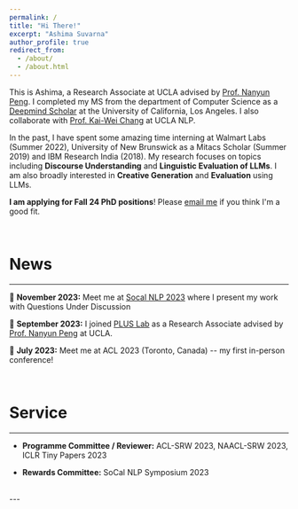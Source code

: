 ```yaml
---
permalink: /
title: "Hi There!"
excerpt: "Ashima Suvarna"
author_profile: true
redirect_from: 
  - /about/
  - /about.html
---
```


This is Ashima, a Research Associate at UCLA advised by [Prof. Nanyun Peng](https://vnpeng.net/). I completed my MS from the department of Computer Science as a [Deepmind Scholar](https://deepmind.google/about/education/) at the University of California, Los Angeles. I also collaborate with [Prof. Kai-Wei Chang](https://web.cs.ucla.edu/~kwchang/) at UCLA NLP. 

In the past, I have spent some amazing time interning at Walmart Labs (Summer 2022), University of New Brunswick as a Mitacs Scholar (Summer 2019) and IBM Research India (2018). My  research focuses on topics including **Discourse Understanding** and  **Linguistic Evaluation of LLMs**. I am also broadly interested in **Creative Generation** and **Evaluation** using LLMs.
 
**I am applying for Fall 24 PhD positions**! Please [email me](mailto:asuvarna31@g.ucla.edu) if you think I'm a good fit.

<br/>


News
======
---
🍄 **November 2023:** Meet me at [Socal NLP 2023](https://socalnlp.github.io/symp23/index.html) where I present my work with Questions Under Discussion
  
🍄 **September 2023:** I joined [PLUS Lab](https://vnpeng.net/group/) as a Research Associate advised by [Prof. Nanyun Peng](https://vnpeng.net/) at UCLA.

🍄 **July 2023:** Meet me at ACL 2023 (Toronto, Canada) -- my first in-person conference!


<br/>

Service
======
---

- **Programme Committee / Reviewer:** ACL-SRW 2023, NAACL-SRW 2023, ICLR Tiny Papers 2023 <br/>

- **Rewards Committee:** SoCal NLP Symposium 2023 <br/>


<br/>
---
<br/>








<!-- For more info
======
- My publications can be found [here](/publications).
- My contact information can be found [here](/contact). -->


 

